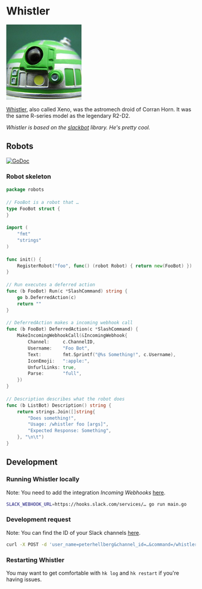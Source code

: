 # Whistler

![Whistler avatar](https://raw.githubusercontent.com/athega/whistler/master/images/whistler.jpg)

[Whistler](http://starwars.wikia.com/wiki/Whistler), also called Xeno, was the astromech droid of Corran Horn.
It was the same R-series model as the legendary R2-D2.

_Whistler is based on the [slackbot](https://github.com/trinchan/slackbot) library. He's pretty cool._

## Robots

[![GoDoc](https://godoc.org/github.com/athega/whistler/robots?status.svg)](https://godoc.org/github.com/athega/whistler/robots)

### Robot skeleton

```go
package robots

// FooBot is a robot that …
type FooBot struct {
}

import (
	"fmt"
	"strings"
)

func init() {
	RegisterRobot("foo", func() (robot Robot) { return new(FooBot) })
}

// Run executes a deferred action
func (b FooBot) Run(c *SlashCommand) string {
	go b.DeferredAction(c)
	return ""
}

// DeferredAction makes a incoming webhook call
func (b FooBot) DeferredAction(c *SlashCommand) {
	MakeIncomingWebhookCall(&IncomingWebhook{
		Channel:     c.ChannelID,
		Username:    "Foo Bot",
		Text:        fmt.Sprintf("@%s Something!", c.Username),
		IconEmoji:   ":apple:",
		UnfurlLinks: true,
		Parse:       "full",
	})
}

// Description describes what the robot does
func (b ListBot) Description() string {
	return strings.Join([]string{
		"Does something!",
		"Usage: /whistler foo [args]",
		"Expected Response: Something",
	}, "\n\t")
}
```

## Development

### Running Whistler locally

Note: You need to add the integration *Incoming Webhooks* [here](https://my.slack.com/services).

```bash
SLACK_WEBHOOK_URL=https://hooks.slack.com/services/… go run main.go
```

### Development request

Note: You can find the ID of your Slack channels [here](https://api.slack.com/methods/channels.list/test).

```bash
curl -X POST -d 'user_name=peterhellberg&channel_id=…&command=/whistler&text=lobsters' http://0.0.0.0:5454/slack_hook
```

### Restarting Whistler

You may want to get comfortable with `hk log` and `hk restart` if you're having issues.
